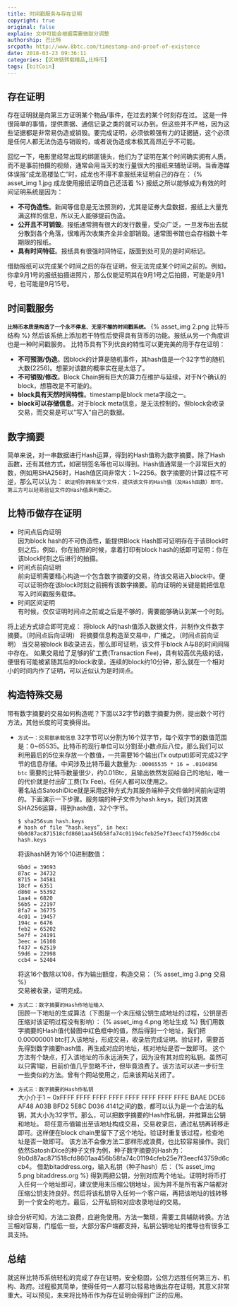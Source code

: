 ```yaml
---
title: 时间戳服务与存在证明
copyright: true
original: false
explain: 文中可能会根据需要做部分调整
authorship: 巴比特
srcpath: http://www.8btc.com/timestamp-and-proof-of-existence
date: 2018-03-23 09:36:11
categories: [区块链转载精品,比特币]
tags: [bitCoin]
---
```


## 存在证明  
存在证明就是向第三方证明某个物品/事件，在过去的某个时刻存在过。
这是一件很简单的事情，提供票据、通信记录之类的就可以办到。但这些并不严格，因为这些证据都是非常易伪造或销毁。要完成证明，必须依赖强有力的证据链，这个必须是任何人都无法伪造与销毁的，或者说伪造成本极其高昂近乎不可能。
<!-- more -->
回忆一下，电影里经常出现的绑匪镜头，他们为了证明在某个时间确实拥有人质，而不是事前拍摄的视频，通常会用当天的发行量很大的报纸来辅助证明。当香港媒体误报“成龙高楼坠亡”时，成龙也不得不拿报纸来证明自己的存在：
{% asset_img 1.jpg 成龙使用报纸证明自己还活着 %}
报纸之所以能够成为有效的时间证明系统是因为：
* **不可伪造性**。新闻等信息是无法预测的，尤其是证券大盘数据，报纸上大量充满这样的信息，所以无人能够提前伪造。
* **公开且不可销毁**。报纸通常拥有很大的发行数量，受众广泛，一旦发布出去就分散到各个角落，很难再次收集齐全并全部销毁。通常图书馆也会存档数十年期限的报纸。
* **具有时间特征**。报纸具有很强时间特征，版面到处可见的是时间标记。  
 
借助报纸可以完成某个时间之后的存在证明，但无法完成某个时间之前的。例如，你拿9月1号的报纸拍摄进照片，那么仅能证明其在9月1号之后拍摄，可能是9月1号，也可能是9月15号。  

## 时间戳服务  
**`比特币本质是构造了一个永不停息、无坚不摧的时间戳系统。`**
{% asset_img 2.png 比特币结构 %}
然后该系统上添加若干特性后使得具有货币的功能。报纸从另一个角度讲也是一种时间戳服务。
比特币具有下列优良的特性可以更完美的用于存在证明：
* **不可预测/伪造**。因block的计算是随机事件，其hash值是一个32字节的随机大数(2256)。想蒙对该数的概率实在是太低了。
* **不可销毁/修改**。Block Chain拥有巨大的算力在维护与延续，对于N个确认的block，想篡改是不可能的。
* **block具有天然时间特性**。timestamp是block meta字段之一。
* **block可以存储信息**。对于block meta信息，是无法控制的。但block会收录交易，而交易是可以”写入”自己的数据。  

## 数字摘要  
简单来说，对一串数据进行Hash运算，得到的Hash值称为数字摘要。除了Hash函数，还有其他方式，如密钥签名等也可以得到。Hash值通常是一个非常巨大的数，例如用SHA256时，Hash值区间非常大：1~2256。数字摘要的计算过程不可逆，那么可以认为：
`欲证明你拥有某个文件，提供该文件的Hash值（及Hash函数）即可。第三方可以轻易验证文件的Hash值来判断之。`  

## 比特币做存在证明  
* 时间点后向证明  
因为block hash的不可伪造性，能提供Block Hash即可证明存在于该Block时刻之后。例如，你在拍照的时候，拿着打印有block hash的纸即可证明：你在该block时刻之后进行的拍摄。  
* 时间点前向证明  
前向证明需要精心构造一个包含数字摘要的交易，待该交易进入block中。便可以证明你在该block时刻之前拥有该数字摘要。前向证明的关键是能把信息写入时间戳服务载体。
* 时间区间证明  
有时候，仅仅证明时间点之前或之后是不够的，需要能够确认到某一个时刻。

将上述方式综合即可完成：
将block A的hash值添入数据文件，并制作文件数字摘要。（时间点后向证明）
将摘要信息构造至交易中，广播之。（时间点前向证明）
当交易被block B收录进去，那么即可证明，该文件于block A与B的时间间隔中存在。
如果交易给了足够的矿工费(Transaction Fee)，具有较高优先级的话，便很有可能被紧随其后的block收录。连续的block约10分钟，那么就在一个相对小的时间内作了证明，可以近似认为是时间点。  

## 构造特殊交易  
带有数字摘要的交易如何构造呢？下面以32字节的数字摘要为例，提出数个可行方法，其他长度的可变换得出。  
* `方式一：交易额承载信息`
32字节可以分割为16个双字节，每个双字节的数值范围是：0~65535。比特币的现行单位可以分割至小数点后八位，那么我们可以利用最后的5位来存放一个数值，一共需要16个输出(Tx output)即可完成32字节的信息存储。中间涉及比特币最大数量为:
`.00065535 * 16 = .0104856 btc`
需要的比特币数量很少，约0.01Btc，且输出依然发回给自己的地址，唯一的代价就是付出矿工费(Tx Fee)。任何人都可以使用之。  
著名站点SatoshiDice就是采用这种方式为其服务端种子文件做时间前向证明的。下面演示一下步骤。服务端的种子文件为hash.keys，我们对其做SHA256运算，得到hash值，32个字节。  
    ```text
    $ sha256sum hash.keys
    # hash of file “hash.keys”, in hex:
    9b0d87ac871518cfd8601aa456b58fa74c01194cfeb25e7f3eecf43759d6ccb4 hash.keys
    ```
    将该hash转为16个10进制数值：
    ```text
    9b0d = 39693
    87ac = 34732
    8715 = 34581
    18cf = 6351
    d860 = 55392
    1aa4 = 6820
    56b5 = 22197
    8fa7 = 36775
    4c01 = 19457
    194c = 6476
    feb2 = 65202
    5e7f = 24191
    3eec = 16108
    f437 = 62519
    59d6 = 22998
    ccb4 = 52404
    ```
    将这16个数除以108，作为输出额度，构造交易：
    {% asset_img 3.png 交易 %}  
    交易被收录，证明完成。  

* `方式二：数字摘要的Hash作地址输入`  
回顾一下地址的生成算法（下图是一个未压缩公钥生成地址的过程，公钥是否压缩对该证明过程没有影响）：
{% asset_img 4.png 地址生成 %}
我们用数字摘要的Hash值代替图中红色框中的值，然后得到一个地址，我们把0.00000001 btc打入该地址，形成交易，收录后完成证明。验证时，需要首先得到数字摘要hash值，再生成对应的地址，核对地址是否一致即可。
这个方法有个缺点，打入该地址的币永远消失了，因为没有其对应的私钥。虽然可以只需1聪，目前价值几乎忽略不计，但毕竟浪费了。该方法可以进一步衍生一些类似的方法。曾有个网站使用之，后来该网站关闭了。  

* `方式三：数字摘要的Hash作私钥`  
大小介于1 ~ 0xFFFF FFFF FFFF FFFF FFFF FFFF FFFF FFFE BAAE DCE6 AF48 A03B BFD2 5E8C D036 4141之间的数，都可以认为是一个合法的私钥，其大小为32字节。那么，可以把数字摘要的Hash作私钥，并推算出公钥和地址。
将任意币值输出至该地址构成交易，交易收录后，通过私钥再转移走即可。这样便在block chain里留下了这个地址。验证时重复该过程，检查地址是否一致即可。
该方法不会像方法二那样形成浪费，也比较容易操作。我们依然SatoshiDice的种子文件为例，种子数字摘要的Hash为：9b0d87ac871518cfd8601aa456b58fa74c01194cfeb25e7f3eecf43759d6ccb4。
借助bitaddress.org，输入私钥（种子hash）后：
{% asset_img 5.png bitaddress.org %}
得到两把公钥，分别对应两个地址。证明时将币打入任何一个地址即可，建议使用未压缩公钥地址，因为并不是所有客户端都对压缩公钥支持良好。然后将该私钥导入任何一个客户端，再把该地址的钱转移到一个安全的地方。最后，公开私钥和对应收录地址的交易。  

综合分析可知，方法二浪费，应避免使用。方法一繁琐，需要工具辅助转换。方法三相对容易，门槛低一些，大部分客户端都支持，私钥公钥地址的推导也有很多工具支持。

## 总结  
就这样比特币系统轻松的完成了存在证明，安全稳固，公信力远胜任何第三方、机构、政府。过程极其简单，使得任何一人都可以轻易地做出存在证明，其意义非常重大。可以预见，未来将比特币作为存在证明会得到广泛的应用。
 

